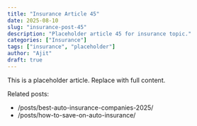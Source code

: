 ```yaml
---
title: "Insurance Article 45"
date: 2025-08-10
slug: "insurance-post-45"
description: "Placeholder article 45 for insurance topic."
categories: ["Insurance"]
tags: ["insurance", "placeholder"]
author: "Ajit"
draft: true
---
```


This is a placeholder article. Replace with full content.

Related posts:

- /posts/best-auto-insurance-companies-2025/
- /posts/how-to-save-on-auto-insurance/

